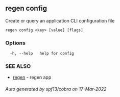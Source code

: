 ## regen config

Create or query an application CLI configuration file

```
regen config <key> [value] [flags]
```

### Options

```
  -h, --help   help for config
```

### SEE ALSO

* [regen](regen.md)	 - regen app

###### Auto generated by spf13/cobra on 17-Mar-2022
